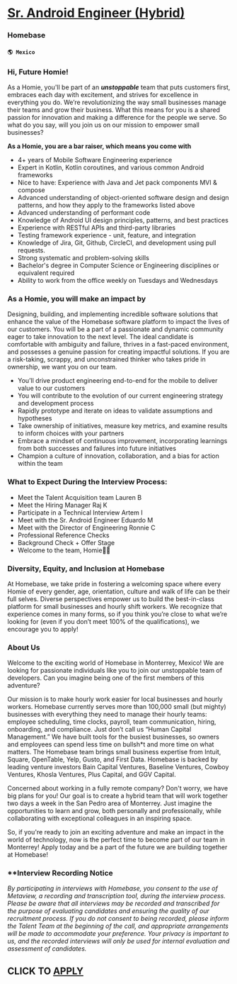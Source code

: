 # [Sr. Android Engineer (Hybrid)](https://www.remotewlb.com/apply/sr-android-engineer-hybrid)  
### Homebase  
#### `🌎 Mexico`  

### Hi, Future Homie!

As a Homie, you'll be part of an **_unstoppable_** team that puts customers first, embraces each day with excitement, and strives for excellence in everything you do. We’re revolutionizing the way small businesses manage their teams and grow their business. What this means for you is a shared passion for innovation and making a difference for the people we serve. So what do you say, will you join us on our mission to empower small businesses?

 **As a Homie, you are a bar raiser, which means you come with**

  * 4+ years of Mobile Software Engineering experience 
  * Expert in Kotlin, Kotlin coroutines, and various common Android frameworks
  * Nice to have: Experience with Java and Jet pack components MVI & compose
  * Advanced understanding of object-oriented software design and design patterns, and how they apply to the frameworks listed above
  * Advanced understanding of performant code
  * Knowledge of Android UI design principles, patterns, and best practices
  * Experience with RESTful APIs and third-party libraries
  * Testing framework experience - unit, feature, and integration
  * Knowledge of Jira, Git, Github, CircleCI, and development using pull requests.
  * Strong systematic and problem-solving skills
  * Bachelor's degree in Computer Science or Engineering disciplines or equivalent required
  * Ability to work from the office weekly on Tuesdays and Wednesdays

### As a Homie, you will make an impact by

Designing, building, and implementing incredible software solutions that enhance the value of the Homebase software platform to impact the lives of our customers. You will be a part of a passionate and dynamic community eager to take innovation to the next level. The ideal candidate is comfortable with ambiguity and failure, thrives in a fast-paced environment, and possesses a genuine passion for creating impactful solutions. If you are a risk-taking, scrappy, and unconstrained thinker who takes pride in ownership, we want you on our team.

  * You’ll drive product engineering end-to-end for the mobile to deliver value to our customers
  * You will contribute to the evolution of our current engineering strategy and development process
  * Rapidly prototype and iterate on ideas to validate assumptions and hypotheses
  * Take ownership of initiatives, measure key metrics, and examine results to inform choices with your partners
  * Embrace a mindset of continuous improvement, incorporating learnings from both successes and failures into future initiatives
  * Champion a culture of innovation, collaboration, and a bias for action within the team

### What to Expect During the Interview Process:

  * Meet the Talent Acquisition team Lauren B
  * Meet the Hiring Manager Raj K
  * Participate in a Technical Interview Artem I
  * Meet with the Sr. Android Engineer Eduardo M
  * Meet with the Director of Engineering Ronnie C
  * Professional Reference Checks
  * Background Check + Offer Stage
  * Welcome to the team, Homie💜🎉

### Diversity, Equity, and Inclusion at Homebase

At Homebase, we take pride in fostering a welcoming space where every Homie of every gender, age, orientation, culture and walk of life can be their full selves. Diverse perspectives empower us to build the best-in-class platform for small businesses and hourly shift workers. We recognize that experience comes in many forms, so if you think you’re close to what we’re looking for (even if you don’t meet 100% of the qualifications), we encourage you to apply!

### About Us

Welcome to the exciting world of Homebase in Monterrey, Mexico! We are looking for passionate individuals like you to join our unstoppable team of developers. Can you imagine being one of the first members of this adventure?

Our mission is to make hourly work easier for local businesses and hourly workers. Homebase currently serves more than 100,000 small (but mighty) businesses with everything they need to manage their hourly teams: employee scheduling, time clocks, payroll, team communication, hiring, onboarding, and compliance. Just don’t call us “Human Capital Management.” We have built tools for the busiest businesses, so owners and employees can spend less time on bullsh*t and more time on what matters. The Homebase team brings small business expertise from Intuit, Square, OpenTable, Yelp, Gusto, and First Data. Homebase is backed by leading venture investors Bain Capital Ventures, Baseline Ventures, Cowboy Ventures, Khosla Ventures, Plus Capital, and GGV Capital.

Concerned about working in a fully remote company? Don't worry, we have big plans for you! Our goal is to create a hybrid team that will work together two days a week in the San Pedro area of Monterrey. Just imagine the opportunities to learn and grow, both personally and professionally, while collaborating with exceptional colleagues in an inspiring space.

So, if you're ready to join an exciting adventure and make an impact in the world of technology, now is the perfect time to become part of our team in Monterrey! Apply today and be a part of the future we are building together at Homebase!

### **Interview Recording Notice

_By participating in interviews with Homebase, you consent to the use of Metaview, a recording and transcription tool, during the interview process. Please be aware that all interviews may be recorded and transcribed for the purpose of evaluating candidates and ensuring the quality of our recruitment process. If you do not consent to being recorded, please inform the Talent Team at the beginning of the call, and appropriate arrangements will be made to accommodate your preference. Your privacy is important to us, and the recorded interviews will only be used for internal evaluation and assessment of candidates._

  
## CLICK TO [APPLY](https://www.remotewlb.com/apply/sr-android-engineer-hybrid)

